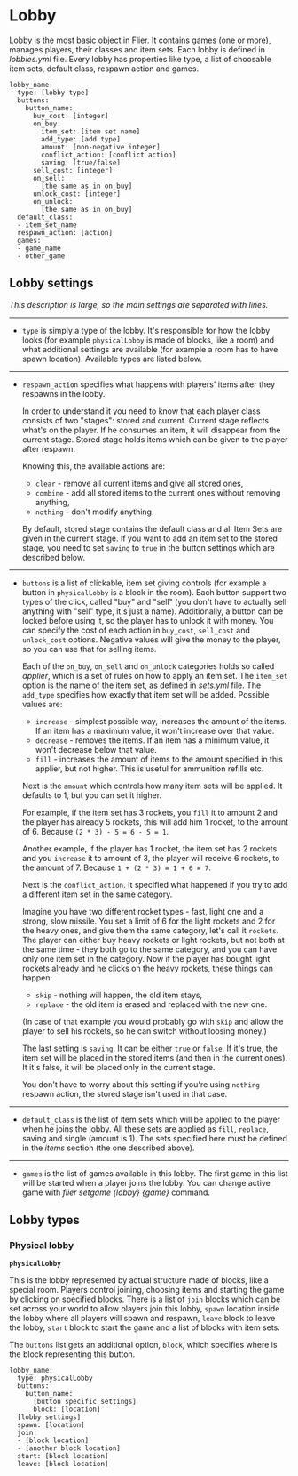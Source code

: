 # Lobby

Lobby is the most basic object in Flier. It contains games (one or more), manages players, their classes and item sets. Each lobby is defined in _lobbies.yml_ file. Every lobby has properties like type, a list of choosable item sets, default class, respawn action and games.

```
lobby_name:
  type: [lobby type]
  buttons:
    button_name:
      buy_cost: [integer]
      on_buy:
        item_set: [item set name]
        add_type: [add type]
        amount: [non-negative integer]
        conflict_action: [conflict action]
        saving: [true/false]
      sell_cost: [integer]
      on_sell:
        [the same as in on_buy]
      unlock_cost: [integer]
      on_unlock:
        [the same as in on_buy]
  default_class:
  - item_set_name
  respawn_action: [action]
  games:
  - game_name
  - other_game
```

## Lobby settings

_This description is large, so the main settings are separated with lines._

***

* `type` is simply a type of the lobby. It's responsible for how the lobby looks (for example `physicalLobby` is made of blocks, like a room) and what additional settings are available (for example a room has to have spawn location). Available types are listed below.

***

* `respawn_action` specifies what happens with players' items after they respawns in the lobby.

    In order to understand it you need to know that each player class consists of two "stages": stored and current. Current stage reflects what's on the player. If he consumes an item, it will disappear from the current stage. Stored stage holds items which can be given to the player after respawn.

    Knowing this, the available actions are:

    * `clear` - remove all current items and give all stored ones,
    * `combine` - add all stored items to the current ones without removing anything,
    * `nothing` - don't modify anything.

    By default, stored stage contains the default class and all Item Sets are given in the current stage. If you want to add an item set to the stored stage, you need to set `saving` to `true` in the button settings which are described below.

***

* `buttons` is a list of clickable, item set giving controls (for example a button in `physicalLobby` is a block in the room). Each button support two types of the click, called "buy" and "sell" (you don't have to actually sell anything with "sell" type, it's just a name). Additionally, a button can be locked before using it, so the player has to unlock it with money. You can specify the cost of each action in `buy_cost`, `sell_cost` and `unlock_cost` options. Negative values will give the money to the player, so you can use that for selling items.

    Each of the `on_buy`, `on_sell` and `on_unlock` categories holds so called _applier_, which is a set of rules on how to apply an item set. The `item_set` option is the name of the item set, as defined in _sets.yml_ file. The `add_type` specifies how exactly that item set will be added. Possible values are:

    * `increase` - simplest possible way, increases the amount of the items. If an item has a maximum value, it won't increase over that value.
    * `decrease` - removes the items. If an item has a minimum value, it won't decrease below that value.
    * `fill` - increases the amount of items to the amount specified in this applier, but not higher. This is useful for ammunition refills etc.

    Next is the `amount` which controls how many item sets will be applied. It defaults to 1, but you can set it higher.

    For example, if the item set has 3 rockets, you `fill` it to amount 2 and the player has already 5 rockets, this will add him 1 rocket, to the amount of 6. Because `(2 * 3) - 5 = 6 - 5 = 1`.

    Another example, if the player has 1 rocket, the item set has 2 rockets and you `increase` it to amount of 3, the player will receive 6 rockets, to the amount of 7. Because `1 + (2 * 3) = 1 + 6 = 7`.

    Next is the `conflict_action`. It specified what happened if you try to add a different item set in the same category.

    Imagine you have two different rocket types - fast, light one and a strong, slow missile. You set a limit of 6 for the light rockets and 2 for the heavy ones, and give them the same category, let's call it `rockets`. The player can either buy heavy rockets or light rockets, but not both at the same time - they both go to the same category, and you can have only one item set in the category. Now if the player has bought light rockets already and he clicks on the heavy rockets, these things can happen:

    * `skip` - nothing will happen, the old item stays,
    * `replace` - the old item is erased and replaced with the new one.

    (In case of that example you would probably go with `skip` and allow the player to sell his rockets, so he can switch without loosing money.)

    The last setting is `saving`. It can be either `true` or `false`. If it's true, the item set will be placed in the stored items (and then in the current ones). It it's false, it will be placed only in the current stage.

    You don't have to worry about this setting if you're using `nothing` respawn action, the stored stage isn't used in that case.


***

* `default_class` is the list of item sets which will be applied to the player when he joins the lobby. All these sets are applied as `fill`, `replace`, saving and single (amount is 1). The sets specified here must be defined in the _items_ section (the one described above).

***

* `games` is the list of games available in this lobby. The first game in this list will be started when a player joins the lobby. You can change active game with _flier setgame {lobby} {game}_ command.

## Lobby types

### Physical lobby

**`physicalLobby`**

This is the lobby represented by actual structure made of blocks, like a special room. Players control joining, choosing items and starting the game by clicking on specified blocks. There is a list of `join` blocks which can be set across your world to allow players join this lobby, `spawn` location inside the lobby where all players will spawn and respawn, `leave` block to leave the lobby, `start` block to start the game and a list of blocks with item sets.

The `buttons` list gets an additional option, `block`, which specifies where is the block representing this button.

```
lobby_name:
  type: physicalLobby
  buttons:
    button_name:
      [button specific settings]
      block: [location]
  [lobby settings]
  spawn: [location]
  join:
  - [block location]
  - [another block location]
  start: [block location]
  leave: [block location]
```
